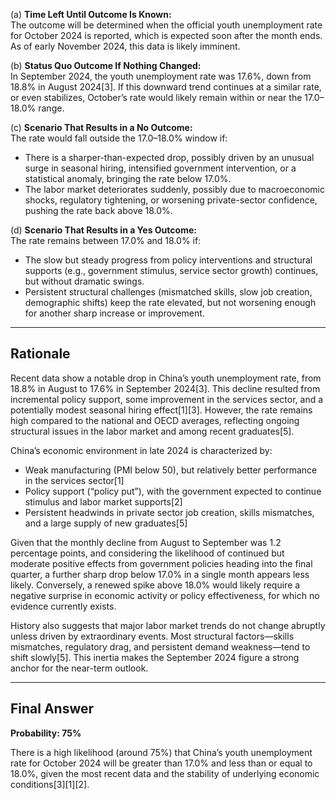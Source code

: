 (a) **Time Left Until Outcome Is Known:**  
The outcome will be determined when the official youth unemployment rate for October 2024 is reported, which is expected soon after the month ends. As of early November 2024, this data is likely imminent.

(b) **Status Quo Outcome If Nothing Changed:**  
In September 2024, the youth unemployment rate was 17.6%, down from 18.8% in August 2024[3]. If this downward trend continues at a similar rate, or even stabilizes, October’s rate would likely remain within or near the 17.0–18.0% range.

(c) **Scenario That Results in a No Outcome:**  
The rate would fall outside the 17.0–18.0% window if:

- There is a sharper-than-expected drop, possibly driven by an unusual surge in seasonal hiring, intensified government intervention, or a statistical anomaly, bringing the rate below 17.0%.
- The labor market deteriorates suddenly, possibly due to macroeconomic shocks, regulatory tightening, or worsening private-sector confidence, pushing the rate back above 18.0%.

(d) **Scenario That Results in a Yes Outcome:**  
The rate remains between 17.0% and 18.0% if:

- The slow but steady progress from policy interventions and structural supports (e.g., government stimulus, service sector growth) continues, but without dramatic swings.
- Persistent structural challenges (mismatched skills, slow job creation, demographic shifts) keep the rate elevated, but not worsening enough for another sharp increase or improvement.

---

## Rationale

Recent data show a notable drop in China’s youth unemployment rate, from 18.8% in August to 17.6% in September 2024[3]. This decline resulted from incremental policy support, some improvement in the services sector, and a potentially modest seasonal hiring effect[1][3]. However, the rate remains high compared to the national and OECD averages, reflecting ongoing structural issues in the labor market and among recent graduates[5].

China’s economic environment in late 2024 is characterized by:

- Weak manufacturing (PMI below 50), but relatively better performance in the services sector[1]
- Policy support (“policy put”), with the government expected to continue stimulus and labor market supports[2]
- Persistent headwinds in private sector job creation, skills mismatches, and a large supply of new graduates[5]

Given that the monthly decline from August to September was 1.2 percentage points, and considering the likelihood of continued but moderate positive effects from government policies heading into the final quarter, a further sharp drop below 17.0% in a single month appears less likely. Conversely, a renewed spike above 18.0% would likely require a negative surprise in economic activity or policy effectiveness, for which no evidence currently exists.

History also suggests that major labor market trends do not change abruptly unless driven by extraordinary events. Most structural factors—skills mismatches, regulatory drag, and persistent demand weakness—tend to shift slowly[5]. This inertia makes the September 2024 figure a strong anchor for the near-term outlook.

---

## Final Answer

**Probability: 75%**

There is a high likelihood (around 75%) that China’s youth unemployment rate for October 2024 will be greater than 17.0% and less than or equal to 18.0%, given the most recent data and the stability of underlying economic conditions[3][1][2].